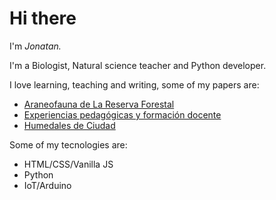 # Hi there 

I'm *Jonatan.*

I'm a Biologist, Natural science teacher and Python developer.

I love learning, teaching and writing, some of my papers are:

- [Araneofauna de La Reserva Forestal](https://www.researchgate.net/publication/325496884_Araneofauna_De_La_Reserva_Forestal_Protectora_Serrania_De_Coraza_Sucre-Colombia)
- [Experiencias pedagógicas y formación docente](https://www.researchgate.net/publication/380661401_Saberes_contextos_y_experiencias_significativas_de_la_educacion_en_el_municipio_de_Rionegro)
- [Humedales de Ciudad](https://www.cornare.gov.co/documentos/humedales-de-ciudad.pdf)



Some of my tecnologies are:

- HTML/CSS/Vanilla JS
- Python
- IoT/Arduino 

